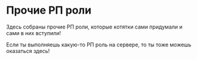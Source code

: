 # Прочие РП роли

Здесь собраны прочие РП роли, которые котятки сами придумали и сами в них вступили!

Если ты выполняешь какую-то РП роль на сервере, то ты тоже можешь оказаться здесь!

<CardGrid>

<Card style="width: 25rem; overflow: hidden" class="m-0">
    <template #header>
        <img alt="user header" src="https://vzge.me/face/512/MisterC001" />
    </template>
    <template #title>Частный детектив MisterC001</template>
    <template #subtitle>Данный котик решает реопрты котиков которые потеряли благословение Всекотца. В отличии от КСБ он делает это не за бесплатно, а за ары (От 32 до 64 ар)! Обращайтесь к нему если вы хотите, чтобы справедливость восторжествовала! ДС для связи: "@MisterC001"</template>
</Card>
<Card style="width: 25rem; overflow: hidden" class="m-0">
    <template #header>
        <img alt="user header" src="https://vzge.me/face/512/7de9ef45-e4e2-3bf9-bc4d-cf8601b333b9" />
    </template>
    <template #title>Глав. врач Punk_Keyck</template>
    <template #subtitle>Данный котик следит за здоровьем и благополучием граждан. У котят есть возможность "Вызов мед. Помощи" если потребуется, мед. брат/сестра немедленно выдвинется на вызов, но это не за бесплатно (вызов от 3-10 ар, в зависимости от указанной помощи). Если вы хотите здоровую и более безопасную жизнь  ДС для связи: "@Punk_Keyck"</template>
</Card>

</CardGrid>

<CardGrid>

<Card style="width: 25rem; overflow: hidden" class="m-0">
    <template #header>
        <img alt="user header" src="https://vzge.me/face/512/da8b98f0-954d-390f-ad3a-a942c1d7d38b" />
    </template>
    <template #title>Спасательница Ruthenium13</template>
    <template #subtitle>Спасает людей от возможной гибели, проводит лекции по безопасности при перемещении по миру/приключениям / использованием некоторых ферм. ДС для связи: "rurhenium"</template>
</Card>
<Card style="width: 25rem; overflow: hidden" class="m-0">
    <template #header>
        <img alt="user header" src="https://vzge.me/face/512/Skorohodon" />
    </template>
    <template #title>Террорист Skorohodon</template>
    <template #subtitle>Основная задача - уничтожить все что дорого миссдомикс и не получить за это никакого наказания</template>
</Card>

</CardGrid>
